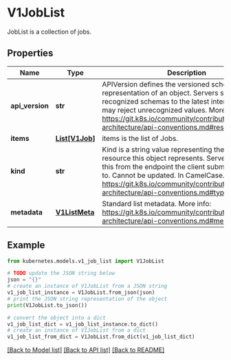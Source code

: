 # V1JobList

JobList is a collection of jobs.

## Properties

Name | Type | Description | Notes
------------ | ------------- | ------------- | -------------
**api_version** | **str** | APIVersion defines the versioned schema of this representation of an object. Servers should convert recognized schemas to the latest internal value, and may reject unrecognized values. More info: https://git.k8s.io/community/contributors/devel/sig-architecture/api-conventions.md#resources | [optional] 
**items** | [**List[V1Job]**](V1Job.md) | items is the list of Jobs. | 
**kind** | **str** | Kind is a string value representing the REST resource this object represents. Servers may infer this from the endpoint the client submits requests to. Cannot be updated. In CamelCase. More info: https://git.k8s.io/community/contributors/devel/sig-architecture/api-conventions.md#types-kinds | [optional] 
**metadata** | [**V1ListMeta**](V1ListMeta.md) | Standard list metadata. More info: https://git.k8s.io/community/contributors/devel/sig-architecture/api-conventions.md#metadata | [optional] 

## Example

```python
from kubernetes.models.v1_job_list import V1JobList

# TODO update the JSON string below
json = "{}"
# create an instance of V1JobList from a JSON string
v1_job_list_instance = V1JobList.from_json(json)
# print the JSON string representation of the object
print(V1JobList.to_json())

# convert the object into a dict
v1_job_list_dict = v1_job_list_instance.to_dict()
# create an instance of V1JobList from a dict
v1_job_list_from_dict = V1JobList.from_dict(v1_job_list_dict)
```
[[Back to Model list]](../README.md#documentation-for-models) [[Back to API list]](../README.md#documentation-for-api-endpoints) [[Back to README]](../README.md)


